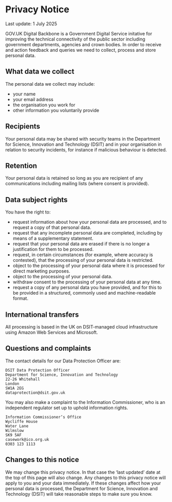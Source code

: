 # Privacy Notice
Last update: 1 July 2025

GOV.UK Digital Backbone is a Government Digital Service initative for improving the technical connectivity of the public sector including government departments, agencies and crown bodies. In order to receive and action feedback and queries we need to collect, process and store personal data.

## What data we collect
The personal data we collect may include:

- your name
- your email address
- the organisation you work for
- other information you voluntarily provide

## Recipients
Your personal data may be shared with security teams in the Department for Science, Innovation and Technology (DSIT) and in your organisation in relation to security incidents, for instance if malicious behaviour is detected.

## Retention
Your personal data is retained so long as you are recipient of any communications including mailing lists (where consent is provided).

## Data subject rights
You have the right to:

- request information about how your personal data are processed, and to request a copy of that personal data.
- request that any incomplete personal data are completed, including by means of a supplementary statement.
- request that your personal data are erased if there is no longer a justification for them to be processed.
- request, in certain circumstances (for example, where accuracy is contested), that the processing of your personal data is restricted.
- object to the processing of your personal data where it is processed for direct marketing purposes.
- object to the processing of your personal data.
- withdraw consent to the processing of your personal data at any time.
- request a copy of any personal data you have provided, and for this to be provided in a structured, commonly used and machine-readable format.

## International transfers
All processing is based in the UK on DSIT-managed cloud infrastructure using Amazon Web Services and Microsoft.

## Questions and complaints
The contact details for our Data Protection Officer are:
```
DSIT Data Protection Officer
Department for Science, Innovation and Technology
22-26 Whitehall
London
SW1A 2EG
dataprotection@dsit.gov.uk
```

You may also make a complaint to the Information Commissioner, who is an independent regulator set up to uphold information rights.
```
Information Commissioner’s Office
Wycliffe House
Water Lane
Wilmslow
SK9 5AF
casework@ico.org.uk
0303 123 1113
```

## Changes to this notice
We may change this privacy notice. In that case the ‘last updated’ date at the top of this page will also change. Any changes to this privacy notice will apply to you and your data immediately. If these changes affect how your personal data is processed, the Department for Science, Innovation and Technology (DSIT) will take reasonable steps to make sure you know.
